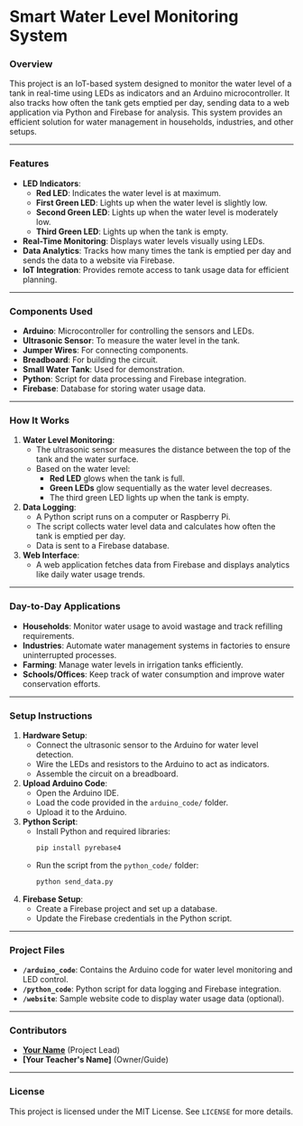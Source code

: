 # Smart Water Level Monitoring System

### Overview
This project is an IoT-based system designed to monitor the water level of a tank in real-time using LEDs as indicators and an Arduino microcontroller. It also tracks how often the tank gets emptied per day, sending data to a web application via Python and Firebase for analysis. This system provides an efficient solution for water management in households, industries, and other setups.

---

### Features
- **LED Indicators**:
  - **Red LED**: Indicates the water level is at maximum.
  - **First Green LED**: Lights up when the water level is slightly low.
  - **Second Green LED**: Lights up when the water level is moderately low.
  - **Third Green LED**: Lights up when the tank is empty.
- **Real-Time Monitoring**: Displays water levels visually using LEDs.
- **Data Analytics**: Tracks how many times the tank is emptied per day and sends the data to a website via Firebase.
- **IoT Integration**: Provides remote access to tank usage data for efficient planning.

---

### Components Used
- **Arduino**: Microcontroller for controlling the sensors and LEDs.
- **Ultrasonic Sensor**: To measure the water level in the tank.
- **Jumper Wires**: For connecting components.
- **Breadboard**: For building the circuit.
- **Small Water Tank**: Used for demonstration.
- **Python**: Script for data processing and Firebase integration.
- **Firebase**: Database for storing water usage data.

---

### How It Works
1. **Water Level Monitoring**:
   - The ultrasonic sensor measures the distance between the top of the tank and the water surface.
   - Based on the water level:
     - **Red LED** glows when the tank is full.
     - **Green LEDs** glow sequentially as the water level decreases.
     - The third green LED lights up when the tank is empty.
2. **Data Logging**:
   - A Python script runs on a computer or Raspberry Pi.
   - The script collects water level data and calculates how often the tank is emptied per day.
   - Data is sent to a Firebase database.
3. **Web Interface**:
   - A web application fetches data from Firebase and displays analytics like daily water usage trends.

---

### Day-to-Day Applications
- **Households**: Monitor water usage to avoid wastage and track refilling requirements.
- **Industries**: Automate water management systems in factories to ensure uninterrupted processes.
- **Farming**: Manage water levels in irrigation tanks efficiently.
- **Schools/Offices**: Keep track of water consumption and improve water conservation efforts.

---

### Setup Instructions
1. **Hardware Setup**:
   - Connect the ultrasonic sensor to the Arduino for water level detection.
   - Wire the LEDs and resistors to the Arduino to act as indicators.
   - Assemble the circuit on a breadboard.
2. **Upload Arduino Code**:
   - Open the Arduino IDE.
   - Load the code provided in the `arduino_code/` folder.
   - Upload it to the Arduino.
3. **Python Script**:
   - Install Python and required libraries:
     ```bash
     pip install pyrebase4
     ```
   - Run the script from the `python_code/` folder:
     ```bash
     python send_data.py
     ```
4. **Firebase Setup**:
   - Create a Firebase project and set up a database.
   - Update the Firebase credentials in the Python script.

---

### Project Files
- **`/arduino_code`**: Contains the Arduino code for water level monitoring and LED control.
- **`/python_code`**: Python script for data logging and Firebase integration.
- **`/website`**: Sample website code to display water usage data (optional).

---

### Contributors
- **[Your Name](https://github.com/AshishGautamX)** (Project Lead)
- **[Your Teacher's Name]** (Owner/Guide)

---

### License
This project is licensed under the MIT License. See `LICENSE` for more details.

